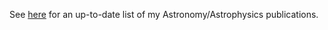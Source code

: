 See [here](https://ui.adsabs.harvard.edu/#search/filter_author_facet_hier_fq_author=AND&filter_author_facet_hier_fq_author=author_facet_hier%3A%220%2FGowardhan%2C%20A%22&filter_author_facet_hier_fq_author=author_facet_hier%3A%221%2FGowardhan%2C%20A%2FGowardhan%2C%20Avani%22&fq=%7B!type%3Daqp%20v%3D%24fq_author%7D&fq_author=(author_facet_hier%3A%220%2FGowardhan%2C%20A%22%20AND%20author_facet_hier%3A%221%2FGowardhan%2C%20A%2FGowardhan%2C%20Avani%22)&q=author%3A%22%5Egowardhan%2C%20Avani%22&sort=date%20desc%2C%20bibcode%20desc&p_=0) for an up-to-date list of my Astronomy/Astrophysics publications. 
